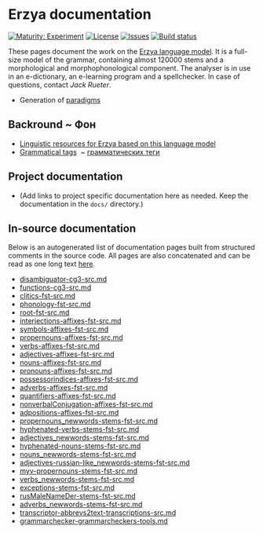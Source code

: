 # Erzya documentation

[![Maturity: Experiment](https://img.shields.io/badge/Maturity-Experiment-black.svg)](https://giellalt.github.io/MaturityClassification.html)
[![License](https://img.shields.io/github/license/giellalt/lang-myv)](https://raw.githubusercontent.com/giellalt/lang-myv/main/LICENSE)
[![Issues](https://img.shields.io/github/issues/giellalt/lang-myv)](https://github.com/giellalt/lang-myv/issues)
[![Build status](https://github.com/giellalt/lang-myv/workflows/Speller%20CI+CD/badge.svg)](https://github.com/giellalt/lang-myv/actions)

These pages document the work on the [Erzya language model](https://github.com/giellalt/lang-myv). It is a full-size model of the grammar, containing almost 120000 stems and a morphological and morphophonological component. The analyser is in use in an e-dictionary, an e-learning program and a spellchecker. In case of questions, contact *Jack Rueter*.

* Generation of [paradigms](http://giellatekno.uit.no/cgi/p-myv.eng.html)

## Backround ~ Фон

* [Linguistic resources for Erzya based on this language model](https://giellatekno.uit.no/cgi/index.myv.eng.html)
* [Grammatical tags](docu-grammartags.eng.md)  ~ [грамматических теги](docu-grammartags.rus.md)

## Project documentation

* (Add links to project specific documentation here as needed. Keep the documentation in the `docs/` directory.)

## In-source documentation

Below is an autogenerated list of documentation pages built from structured comments in the source code. All pages are also concatenated and can be read as one long text [here](myv.md).
* [disambiguator-cg3-src.md](disambiguator-cg3-src.md)
* [functions-cg3-src.md](functions-cg3-src.md)
* [clitics-fst-src.md](clitics-fst-src.md)
* [phonology-fst-src.md](phonology-fst-src.md)
* [root-fst-src.md](root-fst-src.md)
* [interjections-affixes-fst-src.md](interjections-affixes-fst-src.md)
* [symbols-affixes-fst-src.md](symbols-affixes-fst-src.md)
* [propernouns-affixes-fst-src.md](propernouns-affixes-fst-src.md)
* [verbs-affixes-fst-src.md](verbs-affixes-fst-src.md)
* [adjectives-affixes-fst-src.md](adjectives-affixes-fst-src.md)
* [nouns-affixes-fst-src.md](nouns-affixes-fst-src.md)
* [pronouns-affixes-fst-src.md](pronouns-affixes-fst-src.md)
* [possessorindices-affixes-fst-src.md](possessorindices-affixes-fst-src.md)
* [adverbs-affixes-fst-src.md](adverbs-affixes-fst-src.md)
* [quantifiers-affixes-fst-src.md](quantifiers-affixes-fst-src.md)
* [nonverbalConjugation-affixes-fst-src.md](nonverbalConjugation-affixes-fst-src.md)
* [adpositions-affixes-fst-src.md](adpositions-affixes-fst-src.md)
* [propernouns_newwords-stems-fst-src.md](propernouns_newwords-stems-fst-src.md)
* [hyphenated-verbs-stems-fst-src.md](hyphenated-verbs-stems-fst-src.md)
* [adjectives_newwords-stems-fst-src.md](adjectives_newwords-stems-fst-src.md)
* [hyphenated-nouns-stems-fst-src.md](hyphenated-nouns-stems-fst-src.md)
* [nouns_newwords-stems-fst-src.md](nouns_newwords-stems-fst-src.md)
* [adjectives-russian-like_newwords-stems-fst-src.md](adjectives-russian-like_newwords-stems-fst-src.md)
* [myv-propernouns-stems-fst-src.md](myv-propernouns-stems-fst-src.md)
* [verbs_newwords-stems-fst-src.md](verbs_newwords-stems-fst-src.md)
* [exceptions-stems-fst-src.md](exceptions-stems-fst-src.md)
* [rusMaleNameDer-stems-fst-src.md](rusMaleNameDer-stems-fst-src.md)
* [adverbs_newwords-stems-fst-src.md](adverbs_newwords-stems-fst-src.md)
* [transcriptor-abbrevs2text-transcriptions-src.md](transcriptor-abbrevs2text-transcriptions-src.md)
* [grammarchecker-grammarcheckers-tools.md](grammarchecker-grammarcheckers-tools.md)
